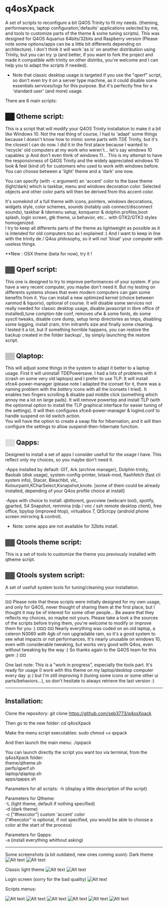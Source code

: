 # q4osXpack

A set of scripts to reconfigure a bit Q4OS Trinity to fit my needs. (theming, performances, laptop configuration,'defaults' applications selected by me, and tools to customize parts of the theme & some tuning scripts).
This was designed for Q4OS Aquarius 64bits/32bits and Raspberry version (Please note some options/apps can be a little bit differents depending on architecture).
I don't think it will work 'as is' on another distribution using Trinity, but you can try :p (and better, if you want to fork the project and made it compatible with trinity on other distribs, you're welcome and I can help you to adapt the scripts if needed).  
* Note that classic desktop usage is targeted if you use the "qperf" script, so don't even try it on a server type machine, as it could disable some essentials services/logs for this purpose. But it's perfectly fine 
  for a 'standard user' (and more) usage.  


There are 6 main scripts:  
  
## ██ Qtheme script:
This is a script that will modify your Q4OS Trinity installation to make it a bit like Windows 10. Not the real thing of course, I had to 'adapt' some things because I doesn't know how to mimic some parts with TDE Trinity, but it's the closest I can do now. I did it in the first place because I wanted to 'recycle' old computers at my work who weren't... let's say windows 10 capables :p And don't even think of windows 11...
This is my attempt to have the responsivness of Q4OS Trinity and the widely appreciated windows 10 look & feel (kind of) for customers who used to work with windows before.
You can choose between a 'light' theme and a 'dark' one now.  
  
You can specify (with -c argument) an 'accent' color to the base theme (light/dark) which is taskbar, menu and windows decoration color. Selected objects and other color parts will then be derived from this accent color.  
  
It's somekind of a full theme with icons, pointers, windows decorations, widgets style, color schemes, sounds (notably usb connect/disconnect sounds), taskbar & tdemenu setup, konqueror & dolphin profiles,boot splash, login screen, gtk theme, ui behavior, etc... with GTK2/GTK3 styles homogenized.  
I try to keep all differents parts of the theme as lightweight as possible as it is intended for old computers too as I explained :) And I want to keep in line with the trinity de / Q4os philosophy, so it will not 'bloat' your computer with useless things.

**New : OSX theme (beta for now), try it !



## ▓▓ Qperf script:
This one is designed to try to improve performances of your system. If you have a very recent computer, you maybe don't need it. But my testing on differents systems shows that even modern computers can gain some benefits from it. You can install a new optimized kernel (choice between xanmod & liquorix), optional of course. It will disable some services not really needed for classic desktop usage, disable javascript in libre office (if installed),tune compton-tde conf, removes ufw & some fonts, do some sysctl tweaks, disable core dump, setup temp directories as tmps, disabling some logging, install zram, trim initramfs size and finally some cleaning.  
I tested it a lot, but if something horrible happens, you can restore the backup created in the folder backup/ , by simply launching the restore script.


## ▒▒ Qlaptop:
This will adjust some things in the system to adapt it better to a laptop usage. First it will uninstall TDEPowersave. I had a lots of problems with it (crash on some very old  laptops) and I prefer to use TLP. It will install xfce4-power-manager (please note I adapted the iconset for it, there was a naming problem with the *battery* icons with all the iconsets I tried). It enables two fingers scrolling & disable pad middle click (something which annoy me a lot on large pads). It will remove powertop and install TLP (with the optionnal option to install the TLP graphical interface for easier tuning of the settings). It will then configures xfce4-power-manager & logind.conf to handle suspend on lid switch action.  
You will have the option to create a swap file for hibernation, and it will then configure the settings to allow suspend-then-hibernate function.


## ░░ Qapps:
Designed to install a set of apps I consider usefull for the usage I have. This reflect only my choices, so you maybe don't need it.  
  
-Apps installed by default: GIT, Ark (archive manager), Dolphin trinity, Baobab (disk usage), system-config-printer, lxtask-mod, flashfetch (fast cli system info), Stacer, Bleachbit, vlc, Kolourpaint,KCharSelect,Ksnapshot,knote. [some of them could be already installed, depending of your Q4os profile choice at install]  
  
-Apps with choice to install: qbittorent, guvcview (webcam tool), spotify, gparted, S4 Snapshot, remmina (rdp / vnc / ssh remote desktop client), free office, bpytop (improved htop), virtualbox 7, QtScrcpy
(android phone screen mirroring & control).  
* Note: some apps are not available for 32bits install.


## ▓▓ Qtools theme script:
This is a set of tools to customize the theme you previously installed with qtheme script.

## ▓▓ Qtools system script:
A set of usefull system tools for tuning/cleaning your installation.
  

______________________________________________________________________________________________________________________________________
¤¤ Please note that these scripts were initially designed for my own usage, and only for Q4OS, never thought of sharing them at the first place, but I thought it may be of interest for some other people... Be aware that they reflects my choices, so maybe not yours. Please take a look a the sources of the scripts before trying them, you're welcome to modify or improve them for you :)    ¤¤¤
¤¤ Nearly everything was coded on an old laptop, a celeron N3060 with 4gb of non upgradable ram, so it's a good system to see what impacts or not performances. It's nearly unusable on windows 10, even with considerable tweaking, but works very good with Q4os, even without tweaking by the way :) So thanks again to the Q4OS team for this gem :) ¤¤

One last note: This is a "work in progress", especially the tools part. It's ready for usage (I work with this theme on my laptop/desktop computer every day :p ) but I'm still improving it (tuning some icons or some other ui parts/behaviors...), so don't hesitate to always retrieve the last version :)
______________________________________________________________________________________________________________________________________

## Installation:

Clone the repository:
git clone https://github.com/seb3773/q4osXpack

Then go to the new folder:
cd q4osXpack

Make the menu script executables:
sudo chmod +x qxpack

And then launch the main menu:
./qxpack

You can launch directly the script you want too via terminal, from the q4osXpack folder:  
theme/qtheme.sh  
perfs/qperf.sh  
laptop/qlaptop.sh  
apps/qapps.sh  

Parameters for all scripts:  -h  (display a little description of the script)  
  
Parameters for Qtheme:  
      -L  (light theme, default if nothing specified)  
      -d  (dark theme)  
      -c  ["#hexcolor"] custom 'accent' color  
          ("#hexcolor" is optional, if not specified, you would be able to choose a color at the start of the process)  

  
Parameters for Qapps:  
                             -a  (install everything whithout asking)  
______________________________________________________________________________________________________________________________________

Some screenshots (a bit outdated, new ones coming soon):
Dark theme
![Alt text](/screenshots/q4os_seb_screenshot_dark1.jpg?raw=true "dark theme")
![Alt text](/screenshots/q4os_seb_screenshot_dark2.jpg?raw=true "dark theme")

Classic light theme
![Alt text](/screenshots/q4os_seb_screenshot_light.jpg?raw=true "light theme")
![Alt text](/screenshots/q4os_seb_screenshot_light2.jpg?raw=true "light theme")

Login screen (sorry for the bad quality)
![Alt text](/screenshots/q5os_seb_screenshot_login.jpg?raw=true "login screen")

Scripts menus:

![Alt text](/screenshots/q4osXpack_menu1.jpg?raw=true "main menu")
![Alt text](/screenshots/q4osXpack_menu2.jpg?raw=true "theming menu")
![Alt text](/screenshots/q4osXpack_menu3.jpg?raw=true "theming menu")
![Alt text](/screenshots/q4osXpack_menu4.jpg?raw=true "perfs menu")
![Alt text](/screenshots/q4osXpack_menu5.jpg?raw=true "apps menu")
![Alt text](/screenshots/q4osXpack_menu6.jpg?raw=true "laptop menu")





  
